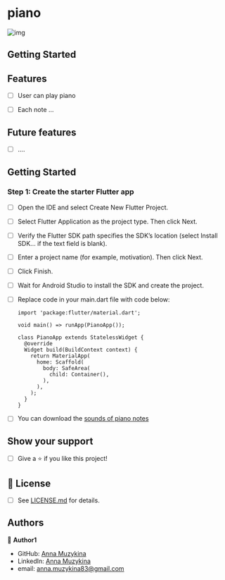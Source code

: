 # piano

![img]()

## Getting Started

## Features
- [ ] User can play piano
- [ ] Each note ...


## Future features
- [ ] ....
            


## Getting Started

### Step 1: Create the starter Flutter app

- [ ] Open the IDE and select Create New Flutter Project.
- [ ] Select Flutter Application as the project type. Then click Next.
- [ ]   Verify the Flutter SDK path specifies the SDK’s location (select Install SDK… if the text field is blank).
- [ ] Enter a project name (for example, motivation). Then click Next.
- [ ] Click Finish.
- [ ] Wait for Android Studio to install the SDK and create the project.
- [ ] Replace code in your main.dart file with code below:

      import 'package:flutter/material.dart';

      void main() => runApp(PianoApp());

      class PianoApp extends StatelessWidget {
        @override
        Widget build(BuildContext context) {
          return MaterialApp(
            home: Scaffold(
              body: SafeArea(
                child: Container(),
              ),
            ),
          );
        }
      }

- [ ] You can download the [sounds of piano notes](https://zvukogram.com/category/zvuki-not/)

## Show your support

- [ ] Give a ⭐️ if you like this project!

## 📝 License

* [ ] See [LICENSE.md]() for details.

## Authors

👤 **Author1**
* GitHub: [Anna Muzykina](https://github.com/Anna-Myzukina)
* LinkedIn: [Anna Muzykina](https://www.linkedin.com/in/anna-muzykina/)
* email: anna.muzykina83@gmail.com
